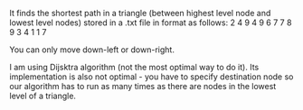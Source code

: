 It finds the shortest path in a triangle (between highest level node and lowest level nodes) stored in a .txt file in format as follows:
     2
    4 9
   4 9 6
  7 7 8 9
 3 4 1 1 7
 
 You can only move down-left or down-right.
 
 I am using Dijsktra algorithm (not the most optimal way to do it). Its implementation is also not optimal - you have to specify destination node so our algorithm has to run
 as many times as there are nodes in the lowest level of a triangle. 

